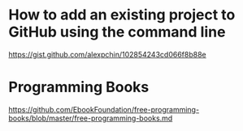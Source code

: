 # How to add an existing project to GitHub using the command line
https://gist.github.com/alexpchin/102854243cd066f8b88e
# Programming Books
https://github.com/EbookFoundation/free-programming-books/blob/master/free-programming-books.md
